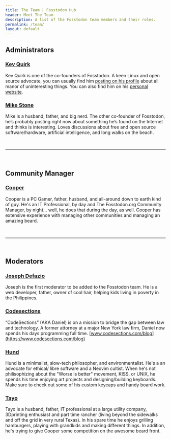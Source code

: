 ```yaml
---
title: The Team | Fosstodon Hub
header: Meet The Team
description: A list of the Fosstodon team members and their roles.
permalink: /team/
layout: default
---
```

## Administrators

### [Kev Quirk](https://fosstodon.org/@kev)
Kev Quirk is one of the co-founders of Fosstodon. A keen Linux and open source advocate, you can usually find him [posting on his profile](https://fosstodon.org/@kev) about all manor of uninteresting things. You can also find him on his [personal website](https://kevq.uk).

### [Mike Stone](https://fosstodon.org/@mike)
Mike is a husband, father, and big nerd. The other co-founder of Fosstodon, he’s probably posting right now about something he’s found on the Internet and thinks is interesting. Loves discussions about free and open source software/hardware, artificial intelligence, and long walks on the beach.

<br>
<hr>
<br>

## Community Manager

### [Cooper](https://fosstodon.org/@cooper)
Cooper is a PC Gamer, father, husband, and all-around down to earth kind of guy. He's an IT Professional, by day and The Fosstodon.org Community Manager, by night... well, he does that during the day, as well. Cooper has extensive experience with managing other communities and managing an amazing beard.

<br>
<hr>
<br>

## Moderators

### [Joseph Defazio](https://fosstodon.org/@joseph)
Joseph is the first moderator to be added to the Fosstodon team. He is a web developer, father, owner of cool hair, helping kids living in poverty in the Philippines.  

### [Codesections](https://fosstodon.org/@codesections)
“CodeSections” (AKA Daniel) is on a mission to bridge the gap between law and technology. A former attorney at a major New York law firm, Daniel now spends his days programming full time. [www.codesections.com/blog](https://www.codesections.com/blog)  

### [Hund](https://fosstodon.org/@hund)
Hund is a minimalist, slow-tech philosopher, and environmentalist. He's a an advocate for ethical/ libre software and a Neovim cultist. When he's not philisophizing about the "Worse is better" movement, KISS, or UNIX, he spends his time enjoying art projects and designing/building keyboards. Make sure to check out some of his custom keycaps and handy board work.

### [Tayo](https://fosstodon.org/@Tay0)
Tayo is a husband, father, IT professional at a large utility company, 3Dprinting enthusiast and part time rancher (living beyond the sidewalks and off the grid in very rural Texas). In his spare time he enjoys grilling hamburgers, playing with grandkids and making different things. In addition, he's trying to give Cooper some competition on the awesome beard front.
